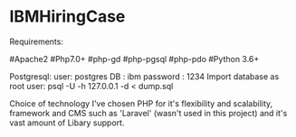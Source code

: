 # IBMHiringCase

Requirements: 

#Apache2
#Php7.0+
#php-gd
#php-pgsql
#php-pdo
#Python 3.6+

Postgresql:
user: postgres
DB  : ibm
password : 1234
Import database as root user: 
psql -U <user> -h 127.0.0.1 -d <database> < dump.sql


 


Choice of technology
I've chosen PHP for it's flexibility and scalability, framework and CMS such as 'Laravel' (wasn't used in this project) and it's vast amount of Libary support. 


